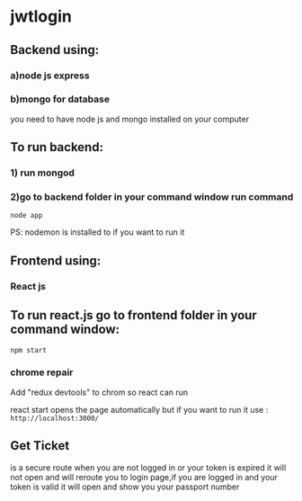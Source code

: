 # jwtlogin
## Backend using:

### a)node js express

### b)mongo for database

you need to have node js and mongo installed on your computer 

## To run backend:

### 1) run mongod 

### 2)go to backend folder in your command window run command 
```
node app 
```
PS: nodemon is installed to if you want to run it 

## Frontend using:
### React js

## To run react.js go to frontend folder in your command window:

```
npm start
```
### chrome repair
Add "redux devtools" to chrom so react can run 

react start opens the page automatically but if you want to run it use :
`http://localhost:3000/`

## Get Ticket 

is a secure route when you are not logged in or your token is expired it will not open and will reroute you to login page,if you are logged in and your token is valid it will open and show you your passport number

